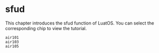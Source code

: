 # sfud

This chapter introduces the sfud function of LuatOS. You can select the corresponding chip to view the tutorial.

```{toctree}
air101
air103
air105
```
